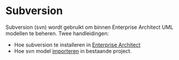 # Subversion

Subversion (svn) wordt gebruikt om binnen Enterprise Architect UML modellen te beheren.
Twee handleidingen:

- Hoe subversion te installeren in [Enterprise Architect](SVN-installeren-voor-EAP.md)
- Hoe svn model [importeren](SVN-importeren-bestaand-project.md) in bestaande project.
